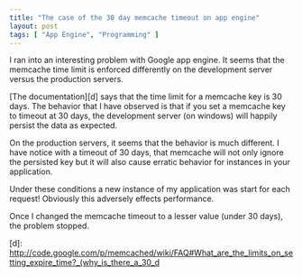 ```yaml
---
title: "The case of the 30 day memcache timeout on app engine"
layout: post
tags: [ "App Engine", "Programming" ]
---
```


I ran into an interesting problem with Google app engine. It seems that the memcache time limit is enforced differently on the development server versus the production servers.

[The documentation][d] says that the time limit for a memcache key is 30 days. The behavior that I have observed is that if you set a memcache key to timeout at 30 days, the development server (on windows) will happily persist the data as expected.

On the production servers, it seems that the behavior is much different. I have notice with a timeout of 30 days, that memcache will not only ignore the persisted key but it will also cause erratic behavior for instances in your application.

Under these conditions a new instance of my application was start for each request! Obviously this adversely effects performance.

Once I changed the memcache timeout to a lesser value (under 30 days), the problem stopped.


[d]: http://code.google.com/p/memcached/wiki/FAQ#What_are_the_limits_on_setting_expire_time?_(why_is_there_a_30_d